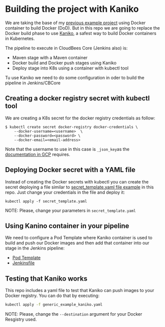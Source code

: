 # Building the project with Kaniko

We are taking the base of my [previous example project](https://github.com/WorkshopCB/spring-petclinic) using Docker container to build Docker (DoD). But in this repo we are going to replace the Docker build phase to use [Kaniko](https://github.com/GoogleContainerTools/kaniko#kaniko---build-images-in-kubernetes), a safest way to build Docker containers in Kubernetes.

The pipeline to execute in CloudBees Core (Jenkins also) is:
- Maven stage with a Maven container
- Docker build and Docker push stages using Kaniko
- Deploy stage into K8s using a container with kubectl tool

Tu use Kaniko we need to do some configuration in oder to build the pipeline in Jenkins/CBCore

## Creating a docker registry secret with kubectl tool

We are creating a K8s secret for the docker registry credentials as follow:
```
$ kubectl create secret docker-registry docker-credentials \
    --docker-username=<username>  \
    --docker-password=<password> \
    --docker-email=<email-address>
```

Note that the username to use in this case is `_json_key`as the [documentation in GCP](https://cloud.google.com/container-registry/docs/advanced-authentication) requires.

## Deploying Docker secret with a YAML file

Instead of creating the Docker secrets with kubectl you can create the secret deploying a file similar to [secret_template.yaml file example](./secret_template.yaml) in this repo. Just change your credentials in the file and deploy it:
```
kubectl apply -f secret_template.yaml
```
NOTE: Please, change your parameters in `secret_template.yaml`

## Using Kanino container in your pipeline

We need to configure a Pod Template where Kaniko container is used to build and push our Docker images and then add that container into our stage in the Jenkins pipeline:
- [Pod Template](./podtemplate.yaml)
- [Jenkinsfile](.Jenkinsfile)

## Testing that Kaniko works

This repo includes a yaml file to test that Kaniko can push images to your Docker registry. You can do that by executing:
```bash
kubectl apply -f generic_example_kaniko.yaml
```
NOTE: Please, change the `--destination` argument for your Docker Resgistry used.







